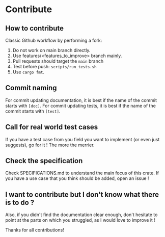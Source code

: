 # Contribute

## How to contribute

Classic Github workflow by performing a fork:

1. Do not work on main branch directly.
2. Use features/<features_to_improve> branch mainly.
3. Pull requests should target the `main` branch
4. Test before push: `scripts/run_tests.sh`
5. Use `cargo fmt`.

## Commit naming

For commit updating documentation, it is best if the name of the commit starts with `[doc]`.
For commit updating tests, it is best if the name of the commit starts with `[test]`.

## Call for real world test cases

If you have a test case from you field you want to implement (or even just suggests), go for it !
The more the merrier.

## Check the specification

Check SPECIFICATIONS.md to understand the main focus of this crate.
If you have a use case that you think should be added, open an issue !

## I want to contribute but I don't know what there is to do ?

Also, if you didn't find the documentation clear enough, don't hesitate to point at the parts on which you struggled, as I would love to improve it !


Thanks for all contributions!
